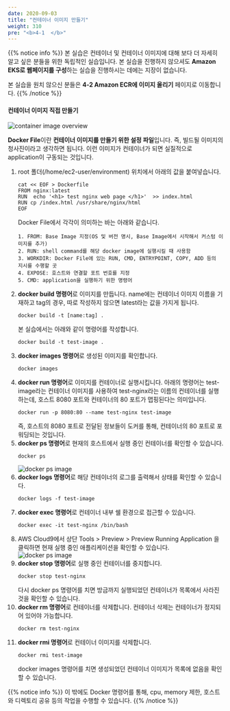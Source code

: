 ```yaml
---
date: 2020-09-03
title: "컨테이너 이미지 만들기"
weight: 310
pre: "<b>4-1  </b>"
---
```


{{% notice info %}}
본 실습은 컨테이너 및 컨테이너 이미지에 대해 보다 더 자세히 알고 싶은 분들을 위한 독립적인 실습입니다. 본 실습을 진행하지 않으셔도 **Amazon EKS로 웹페이지를 구성**하는 실습을 진행하시는 데에는 지장이 없습니다.

본 실습을 원치 않으신 분들은 **4-2 Amazon ECR에 이미지 올리기** 페이지로 이동합니다.
{{%  /notice %}}

#### 컨테이너 이미지 직접 만들기 

![container image overview](/images/container_image/container-image-overview.svg)

**Docker File**이란 **컨테이너 이미지를 만들기 위한 설정 파일**입니다. 즉, 빌드될 이미지의 청사진이라고 생각하면 됩니다. 이런 이미지가 컨테이너가 되면 실질적으로 application이 구동되는 것입니다.

1. root 폴더(/home/ec2-user/environment) 위치에서 아래의 값을 붙여넣습니다.
    ```
    cat << EOF > Dockerfile
    FROM nginx:latest
    RUN  echo '<h1> test nginx web page </h1>'  >> index.html
    RUN cp /index.html /usr/share/nginx/html
    EOF
    ```
    Docker File에서 각각이 의미하는 바는 아래와 같습니다.
    ```
    1. FROM: Base Image 지정(OS 및 버전 명시, Base Image에서 시작해서 커스텀 이미지를 추가)
    2. RUN: shell command를 해당 docker image에 실행시킬 때 사용함
    3. WORKDIR: Docker File에 있는 RUN, CMD, ENTRYPOINT, COPY, ADD 등의 지시를 수행할 곳
    4. EXPOSE: 호스트와 연결할 포트 번호를 지정
    5. CMD: application을 실행하기 위한 명령어 
    ```
2. **docker build 명령어**로 이미지를 만듭니다.  name에는 컨테이너 이미지 이름을 기재하고 tag의 경우, 따로 작성하지 않으면 latest라는 값을 가지게 됩니다.
    ```
    docker build -t [name:tag] . 
    ```
    본 실습에서는 아래와 같이 명령어를 작성합니다. 
    ```
    docker build -t test-image . 
    ```
3. **docker images 명령어**로 생성된 이미지를 확인합니다.
    ```
    docker images
    ```
4. **docker run 명령어**로 이미지를 컨테이너로 실행시킵니다. 아래의 명령어는 test-image라는 컨테이너 이미지를 사용하여 test-nginx라는 이름의 컨테이너를 실행하는데, 호스트 8080 포트와 컨테이너의 80 포트가 맵핑된다는 의미입니다.
    ```
    docker run -p 8080:80 --name test-nginx test-image
    ```
    즉, 호스트의 8080 포트로 전달된 정보들이 도커를 통해, 컨테이너의 80 포트로 포워딩되는 것입니다.
5. **docker ps 명령어**로 현재의 호스트에서 실행 중인 컨테이너를 확인할 수 있습니다.
    ```
    docker ps
    ```
    ![docker ps image](/images/container_image/docker-ps.png)
6. **docker logs 명령어**로 해당 컨테이너의 로그를 출력해서 상태를 확인할 수 있습니다.
    ```
    docker logs -f test-image
    ```
7. **docker exec 명령어**로 컨테이너 내부 쉘 환경으로 접근할 수 있습니다. 
    ```
    docker exec -it test-nginx /bin/bash
    ```
8. AWS Cloud9에서 상단 Tools > Preview > Preview Running Application 을 클릭하면 현재 실행 중인 애플리케이션을 확인할 수 있습니다.
![docker ps image](/images/container_image/docker-preview-application.png)
9. **docker stop 명령어**로 실행 중인 컨테이너를 중지합니다.
    ```
    docker stop test-nginx
    ```
    다시 docker ps 명령어를 치면 방금까지 실행되었던 컨테이너가 목록에서 사라진 것을 확인할 수 있습니다.
10. **docker rm 명령어**로 컨테이너를 삭제합니다. 컨테이너 삭제는 컨테이너가 정지되어 있어야 가능합니다. 
    ```
    docker rm test-nginx
    ```
11. **docker rmi 명령어**로 컨테이너 이미지를 삭제합니다. 
    ```
    docker rmi test-image
    ```
    docker images 명령어를 치면 생성되었던 컨테이너 이미지가 목록에 없음을 확인할 수 있습니다. 

{{% notice info %}}
이 밖에도 Docker 명령어를 통해,  cpu, memory 제한, 호스트와 디렉토리 공유 등의 작업을 수행할 수 있습니다.
{{% /notice %}}